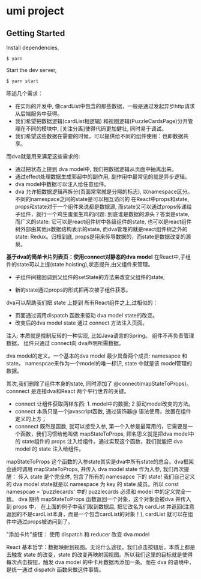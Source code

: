 # umi project

## Getting Started

Install dependencies,

```bash
$ yarn
```

Start the dev server,

```bash
$ yarn start
```
陈述几个需求：

+ 在实际的开发中, 像cardList中包含的那些数据，一般是通过发起异步http请求从后端服务中获得。
+ 我们希望把数据逻辑(cardList相逻辑) 和视图逻辑(PuzzleCardsPage)分开管理在不同的模块中, [关注分离]使得代码更加健壮, 同时易于调试。
+ 我们希望这些数据在需要的时候，可以提供给不同的组件使用：也即数据共享。

而dva就是用来满足这些需求的:
+ 通过把状态上提到 dva model中, 我们把数据逻辑从页面中抽离出来。
+ 通过effect处理数据生成郭超中的副作用, 副作用中最常见的就是异步逻辑。
+ dva model中数据可以注入给任意组件。
+ dva 允许把数据逻辑再拆分(页面常常就是分隔的标志), 以namespace区分。不同的namespace之间的state是可以相互访问的
在React中props和state, props和state对于一个组件来说都是数据源, 而state又可以通过props传递给子组件，就行一个鸡生蛋蛋生鸡的问题: 到底谁是数据的源头？答案是state, 而广义的state: 它可以是react组件树中各级组件的state, 也可以是react组件树外部由其他js数据结构表示的state, 而dva管理的就是react组件树之外的state: Redux。归根到底, props是用来传导数据的，而state是数据改变的源泉。

<b>基于dva的简单卡片列表页：使用connect对静态的dva model</b>
在React中,子组件的state可以上提(state hoisting),状态提升,由父组件来管理。

+ 子组件间接回调到父组件的setState的方法来改变父组件的state;

+ 新的state通过props的形式把再次被子组件获悉。

dva可以帮助我们把 state 上提到 所有React组件之上,过相似的：
+ 页面通过调用dispatch 函数来驱动 dva model state的改变。
+ 改变后的dva model state 通过 connect 方法注入页面。

注入: 本质就是控制反转的一种实现, 比如Java语言的Spring。 组件不再负责管理数据， 组件只通过 connect向 dva声明所需数据。

dva model的定义。一个基本的dva model 最少具备两个成员: namesapce 和 state。
namespcae来作为一个model的唯一标识, state 中就是该 model管理的数据。

其次,我们删除了组件本身的state, 同时添加了 @connect(mapStateToProps)。
connnect 是连接dva和React 两个平行世界的关键。
+ connect 让组件获取两样东西: 1. model中的数据; 2 驱动model改变的方法。
+ connect 本质只是一个javascript函数, 通过装饰器@ 语法使用，放置在组件定义的上方；
+ connnect 既然是函数, 就可以接受入参, 第一个入参是最常用的，它需要是一个函数，我们习惯给他叫做 mapStateToProps, 顾名思义就是把dva model中的 state组件的 props 注入给组件。通过实现这个函数，我们就能把 dva model 的 state 注入给组件。

mapStateToProps 这个函数的入参state其实是dva中所有state的总合。dva框架会适时调用 mapStateToProps, 并传入 dva model state 作为入参, 我们再次提醒： 传入 state 是个完全体, 包含了所有的 namesapce 下的 state! 我们自己定义的 dva model state就是以 namespace 为 key 的 state 成员。所以 const namespcae = 'puzzlecards' 中的 puzzlecards 必须和 model 中的定义完全一致。 dva 期待 mapStateToProps 函数返回一个对象，这个对象会被dva 并传入到 props 中， 在上面的例子中我们取到数据后, 把它改名为 cardList 并返回(注意返回的不是cardList本身，而是一个包含cardList的对象！), cardList 就可以在组件中通过props被访问到了。

"添加卡片"按钮： 使用 dispatch 和 reducer 改变 dva model

React 基本哲学：数据映射到视图。无论什么途径，我们点击按钮后，本质上都是去触发 state 的改变，state 的改变再映射回视图。所以我们这里的目标就是使得每次点击按钮，触发 dva model 的中卡片数据再添加一条。而在 dva 的语境中，是统一通过 dispatch 函数来做这件事情。